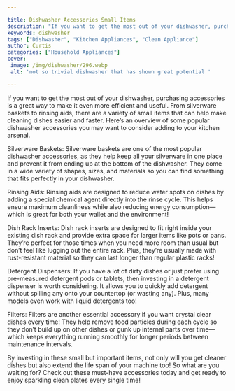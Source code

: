 ```yaml
---

title: Dishwasher Accessories Small Items
description: "If you want to get the most out of your dishwasher, purchasing accessories is a great way to make it even more efficient and usefu...learn more about it now"
keywords: dishwasher
tags: ["Dishwasher", "Kitchen Appliances", "Clean Appliance"]
author: Curtis
categories: ["Household Appliances"]
cover: 
 image: /img/dishwasher/296.webp
 alt: 'not so trivial dishwasher that has shown great potential '

---
```


If you want to get the most out of your dishwasher, purchasing accessories is a great way to make it even more efficient and useful. From silverware baskets to rinsing aids, there are a variety of small items that can help make cleaning dishes easier and faster. Here’s an overview of some popular dishwasher accessories you may want to consider adding to your kitchen arsenal.

Silverware Baskets: Silverware baskets are one of the most popular dishwasher accessories, as they help keep all your silverware in one place and prevent it from ending up at the bottom of the dishwasher. They come in a wide variety of shapes, sizes, and materials so you can find something that fits perfectly in your dishwasher.

Rinsing Aids: Rinsing aids are designed to reduce water spots on dishes by adding a special chemical agent directly into the rinse cycle. This helps ensure maximum cleanliness while also reducing energy consumption—which is great for both your wallet and the environment!

Dish Rack Inserts: Dish rack inserts are designed to fit right inside your existing dish rack and provide extra space for larger items like pots or pans. They’re perfect for those times when you need more room than usual but don’t feel like lugging out the entire rack. Plus, they’re usually made with rust-resistant material so they can last longer than regular plastic racks! 

Detergent Dispensers: If you have a lot of dirty dishes or just prefer using pre-measured detergent pods or tablets, then investing in a detergent dispenser is worth considering. It allows you to quickly add detergent without spilling any onto your countertop (or wasting any). Plus, many models even work with liquid detergents too! 

Filters: Filters are another essential accessory if you want crystal clear dishes every time! They help remove food particles during each cycle so they don’t build up on other dishes or gunk up internal parts over time—which keeps everything running smoothly for longer periods between maintenance intervals. 

 By investing in these small but important items, not only will you get cleaner dishes but also extend the life span of your machine too! So what are you waiting for? Check out these must-have accessories today and get ready to enjoy sparkling clean plates every single time!
